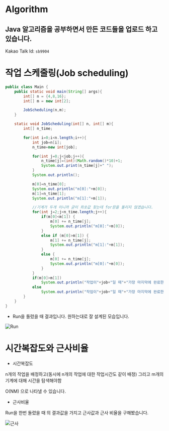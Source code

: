 # Algorithm

## Java 알고리즘을 공부하면서 만든 코드들을 업로드 하고 있습니다.

Kakao Talk Id: 
`sb9904`


# 작업 스케줄링(Job scheduling) 


``` java
public class Main {
    public static void main(String[] args){
        int[] n = {4,8,16};
        int[] m = new int[2];

        JobScheduling(n,m);
    }

    static void JobScheduling(int[] n, int[] m){
        int[] n_time;

        for(int i=0;i<n.length;i++){
            int job=n[i];
            n_time=new int[job];

            for(int j=0;j<job;j++){
                n_time[j]=(int)(Math.random()*10)+1;
                System.out.print(n_time[j]+" ");
            }
            System.out.println();

            m[0]=n_time[0];
            System.out.println("m[0]:"+m[0]);
            m[1]=n_time[1];
            System.out.println("m[1]:"+m[1]);

            //기계가 두개 이니까 굳이 최솟값 찾는데 for문을 돌리지 않겠습니다.
            for(int j=2;j<n_time.length;j++){
                if(m[0]<m[1]) {
                    m[0] += n_time[j];
                    System.out.println("m[0]:"+m[0]);
                }
                else if (m[0]>m[1]) {
                    m[1] += n_time[j];
                    System.out.println("m[1]:"+m[1]);
                }
                else {
                    m[0] += n_time[j];
                    System.out.println("m[0]:"+m[0]);
                }
            }
            if(m[0]>m[1])
                System.out.println("작업이"+job+"일 때"+"가장 마지막에 완료한 작업시간은: "+m[0]);
            else
                System.out.println("작업이"+job+"일 때"+"가장 마지막에 완료한 작업시간은: "+m[1]);
        }
    }
}
```


* Run을 돌렸을 때 결과입니다. 원하는대로 잘 설계된 모습입니다.


![Run](https://user-images.githubusercontent.com/80373000/118450825-910fa680-b72f-11eb-9297-1a22fa94464a.JPG)


# 시간복잡도와 근사비율


* 시간복잡도


n개의 작업을 배정하고(동시에 n개의 작업에 대한 작업시간도 같이 배정) 그리고 m개의 기계에 대해 시간을 탐색해야함


O(NM) 으로 나타낼 수 있습니다.


* 근사비율


Run을 한번 돌렸을 때 의 결과값을 가지고 근사값과 근사 비율을 구해봤습니다.


![근사](https://user-images.githubusercontent.com/80373000/118449391-13976680-b72e-11eb-9e38-f79d61cc1e36.JPG)

